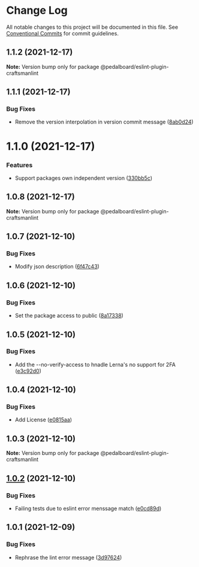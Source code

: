 # Change Log

All notable changes to this project will be documented in this file.
See [Conventional Commits](https://conventionalcommits.org) for commit guidelines.

## 1.1.2 (2021-12-17)

**Note:** Version bump only for package @pedalboard/eslint-plugin-craftsmanlint





## 1.1.1 (2021-12-17)


### Bug Fixes

* Remove the version interpolation in version commit message ([8ab0d24](https://github.com/mbarzeev/pedalboard/commit/8ab0d245d9629596c4620ad1a924b92d3558fa07))





# 1.1.0 (2021-12-17)


### Features

* Support packages own independent version ([330bb5c](https://github.com/mbarzeev/pedalboard/commit/330bb5c40329a30cbcea98e9ce7c949de3f9420b))





## 1.0.8 (2021-12-17)

**Note:** Version bump only for package @pedalboard/eslint-plugin-craftsmanlint





## 1.0.7 (2021-12-10)


### Bug Fixes

* Modify json description ([6f47c43](https://github.com/mbarzeev/pedalboard/commit/6f47c43eb42df91ea9c752c47d1b851a1d8c6ef2))





## 1.0.6 (2021-12-10)


### Bug Fixes

* Set the package access to public ([8a17338](https://github.com/mbarzeev/pedalboard/commit/8a173383af5679d52876d4cd304ae17a6123ba14))





## 1.0.5 (2021-12-10)


### Bug Fixes

* Add the --no-verify-access to hnadle Lerna's no support for 2FA ([e3c92d0](https://github.com/mbarzeev/pedalboard/commit/e3c92d059efac1043c9ebcf29779821898ccb4f5))





## 1.0.4 (2021-12-10)


### Bug Fixes

* Add License ([e0815aa](https://github.com/mbarzeev/pedalboard/commit/e0815aa8fe89cc1e03ff85fe5689a58794c11eec))





## 1.0.3 (2021-12-10)

**Note:** Version bump only for package @pedalboard/eslint-plugin-craftsmanlint





## [1.0.2](https://github.com/mbarzeev/pedalboard/compare/v1.0.1...v1.0.2) (2021-12-10)


### Bug Fixes

* Failing tests due to eslint error menssage match ([e0cd89d](https://github.com/mbarzeev/pedalboard/commit/e0cd89d8aca7374b7378c3c1e8755d1009ea1332))





## 1.0.1 (2021-12-09)


### Bug Fixes

* Rephrase the lint error message ([3d97624](https://github.com/mbarzeev/pedalboard/commit/3d97624d2129e0af6545ce4262948aa41aea0cbe))

